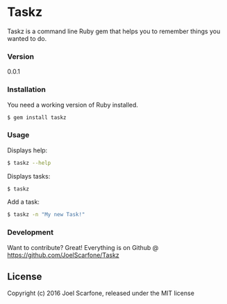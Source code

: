 # Taskz

Taskz is a command line Ruby gem that helps you to remember things you wanted to do. 

### Version
0.0.1

### Installation


You need a working version of Ruby installed.

```sh
$ gem install taskz
```

### Usage

Displays help:
```sh
$ taskz --help
```

Displays tasks:
```sh
$ taskz
```

Add a task:
```sh
$ taskz -n "My new Task!"
```

### Development

Want to contribute? Great! Everything is on Github @ https://github.com/JoelScarfone/Taskz

License
----

Copyright (c) 2016 Joel Scarfone, released under the MIT license